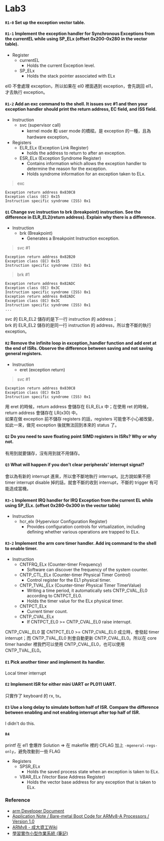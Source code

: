 Lab3
===
#### `R1-0` Set up the exception vector table.

#### `R1-1` Implement the exception handler for Synchronous Exceptions from the currentEL while using SP_ELx (offset 0x200-0x280 in the vector table).
- Register
	- currentEL
		- Holds the current Exception level.
	- SP_ELx
		- Holds the stack pointer associated with ELx

el0 不會處理 exception，所以如果在 el0 裡面遇到 exception，會先跳回 el1，才去執行 exception。

#### `R1-2` Add an exc command to the shell. It issues svc #1 and then your exception handler should print the return address, EC field, and ISS field.
- Instruction
	- svc (supervisor call)
		- kernel mode 和 user mode 的橋樑。是 exception 的一種，且為 hardware exception。
- Registers
	- ELR_ELx (Exception Link Register)
		-  holds the address to return to after an exception.
	- ESR_ELx (Exception Syndrome Register)
		- Contains information which allows the exception handler to determine the reason for the exception.
		- Holds syndrome information for an exception taken to ELx.

> exc
```
Exception return address 0x830C8
Exception class (EC) 0x15
Instruction specific syndrome (ISS) 0x1
```
#### `Q1` Change svc instruction to brk (breakpoint) instruction. See the difference in ELR_EL2(return address). Explain why there is a difference.
- Instruction
	- brk (Breakpoint)
		- Generates a Breakpoint Instruction exception. 

> svc #1
```
Exception return address 0x82B20
Exception class (EC) 0x15
Instruction specific syndrome (ISS) 0x1
```

> brk #1
```
Exception return address 0x82ADC
Exception class (EC) 0x3C
Instruction specific syndrome (ISS) 0x1
Exception return address 0x82ADC
Exception class (EC) 0x3C
Instruction specific syndrome (ISS) 0x1
...
```

svc 的 ELR_EL2 儲存的是下一行 instruction 的 address；<br>
brk 的 ELR_EL2 儲存的是同一行 instruction 的 address，所以會不斷的執行 exception。

#### `R2` Remove the infinite loop in exception_handler function and add eret at the end of ISRs. Observe the difference between saving and not saving general registers.
- Instruction
	- eret (exception return)

> svc #1
```
Exception return address 0x830C8
Exception class (EC) 0x15
Instruction specific syndrome (ISS) 0x1
```
用 eret 的時候，return address 會儲存在 ELR_ELx 中；在使用 ret 的時候，return address 會儲存在 LR(x30) 中。<br>
如果在做 exception 前不儲存 registers 的話，registers 可能會不小心被改變，如此一來，做完 exception 後就無法回到本來的 status 了。

#### `Q2` Do you need to save floating point SIMD registers in ISRs? Why or why not.
有用到就要儲存，沒有用到就不用儲存。

#### `Q3` What will happen if you don’t clear peripherals’ interrupt signal?
會以為有新的 interrupt 進來，所以會不斷地執行 interrupt。比方說如果不把 timer interrupt disable 掉的話，就會不斷的收到 interrupt，不斷的 trigger 有可能造成當機。


#### `R3-1` Implement IRQ handler for IRQ Exception from the current EL while using SP_ELx. (offset 0x280-0x300 in the vector table)
- Instruction
	- hcr_elx (Hypervisor Configuration Register)
		- Provides configuration controls for virtualization, including defining whether various operations are trapped to ELx.

#### `R3-2` Implement the arm core timer handler. Add irq command to the shell to enable timer.
- Instruction
	- CNTFRQ_ELx (Counter-timer Frequency)
		- Software can discover the frequency of the system counter.
	- CNTP_CTL_ELx (Counter-timer Physical Timer Control)
		- Control register for the EL1 physical timer.
	- CNTP_TVAL_ELx (Counter-timer Physical Timer TimerValue)
		- Writing a time period, it automatically sets CNTP_CVAL_EL0 according to CNTPCT_EL0.
		- Holds the timer value for the ELx physical timer.
	- CNTPCT_ELx
		-  Current timer count.
	- CNTP_CVAL_ELx
		- If CNTPCT_EL0 >= CNTP_CVAL_EL0 raise interrupt.

CNTP_CVAL_EL0 當 CNTPCT_EL0 >= CNTP_CVAL_EL0 成立時，會發起 timer interrupt；而 CNTP_TVAL_EL0 則會自動更新 CNTP_CVAL_EL0。所以在 core timer handler 裡我們可以使用 CNTP_CVAL_EL0，也可以使用 CNTP_TVAL_EL0。

#### `E1` Pick another timer and implement its handler.
Local timer interrupt

#### `E2` Implement ISR for either mini UART or PL011 UART.
只實作了 keyboard 的 rx, tx。

#### `E3` Use a long delay to simulate bottom half of ISR. Compare the difference between enabling and not enabling interrupt after top half of ISR.
I didn't do this.

#### `R4`
printf 在 el1 會爆炸
Solution => 在 makefile 裡的 CFLAG 加上 `-mgeneral-regs-only`，避免改動到一些 FLAG

- Registers
	- SPSR_ELx
		- Holds the saved process state when an exception is taken to ELx.
	- VBAR_ELx (Vector Base Address Register)
		- Holds the vector base address for any exception that is taken to ELx.

### Reference
- [arm Developer Document](https://developer.arm.com/docs/100026/0102/introduction)
- [Application Note / Bare-metal Boot Code for ARMv8-A Processors / Version 1.0]()
- [ARMv8 - 成大資工Wiki](http://wiki.csie.ncku.edu.tw/embedded/ARMv8)
- [學習實作小型作業系統 (筆記)](https://hackmd.io/@tina0405/S1Ab0A9pX?type=view)
